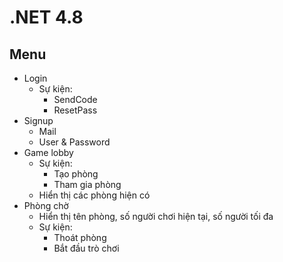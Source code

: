 # .NET 4.8
## Menu
- Login
  - Sự kiện:
    - SendCode
    - ResetPass
- Signup
  - Mail
  - User & Password
- Game lobby
  - Sự kiện:
    - Tạo phòng
    - Tham gia phòng
  - Hiển thị các phòng hiện có
- Phòng chờ
  - Hiển thị tên phòng, số người chơi hiện tại, số người tối đa
  - Sự kiện:
    - Thoát phòng
    - Bắt đầu trò chơi
